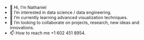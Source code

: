 - 👋 Hi, I’m Nathaniel
- 👀 I’m interested in data science / data engineering.
- 🌱 I’m currently learning advanced visualization techniques.
- 💞️ I’m looking to collaborate on projects, research, new ideas and innovations.
- 📫 How to reach me +1 602 451 8954.
<!---
Nate73985/Nate73985 is a ✨ special ✨ repository because its `README.md` (this file) appears on your GitHub profile.
You can click the Preview link to take a look at your changes.
--->
